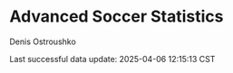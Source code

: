 # Advanced Soccer Statistics
Denis Ostroushko

<!-- gfm -->

Last successful data update: 2025-04-06 12:15:13 CST
